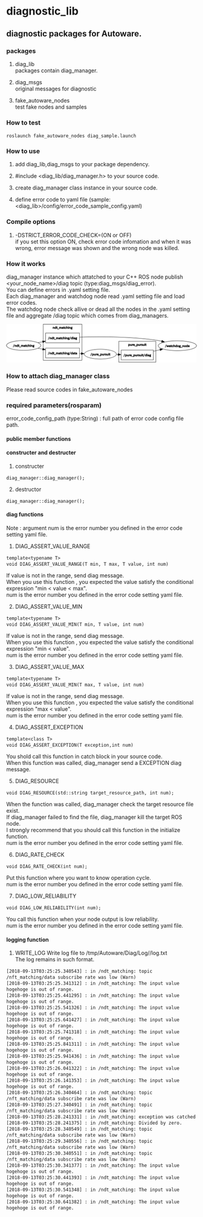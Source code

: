 # diagnostic_lib

## diagnostic packages for Autoware.

### packages
1. diag_lib  
packages contain diag_manager.

1. diag_msgs  
original messages for diagnostic

1. fake_autoware_nodes  
test fake nodes and samples  

### How to test
```
roslaunch fake_autoware_nodes diag_sample.launch
```

### How to use
1. add diag_lib,diag_msgs to your package dependency.

1. #include <diag_lib/diag_manager.h> to your source code.

1. create diag_manager class instance in your source code.

1. define error code to yaml file (sample: <diag_lib>/config/error_code_sample_config.yaml)

### Compile options
1. -DSTRICT_ERROR_CODE_CHECK=(ON or OFF)  
if you set this option ON, check error code infomation and when it was wrong, error message was shown and the wrong node was killed. 

### How it works
diag_manager instance which attatched to your C++ ROS node publish <your_node_name>/diag topic (type:diag_msgs/diag_error).  
You can define errors in .yaml setting file.  
Each diag_manager and watchdog node read .yaml setting file and load error codes.  
The watchdog node check allive or dead all the nodes in the .yaml setting file and aggregate /diag topic which comes from diag_managers.  

![rosgraph](rosgraph.png "rosgraph") 

### How to attach diag_manager class
Please read source codes in fake_autoware_nodes

### required parameters(rosparam)
error_code_config_path (type:String) : full path of error code config file path.

#### public member functions
#### constructer and destructer

1. constructer
```
diag_manager::diag_manager();
```

2. destructor
```
diag_manager::diag_manager();
```

#### diag functions 
Note : argument num is the error number you defined in the error code setting yaml file. 
1. DIAG_ASSERT_VALUE_RANGE
```
template<typename T>
void DIAG_ASSERT_VALUE_RANGE(T min, T max, T value, int num)
```
If value is not in the range, send diag message.  
When you use this function , you expected the value satisfy the conditional expression "min < value < max".  
num is the error number you defined in the error code setting yaml file.  

2. DIAG_ASSERT_VALUE_MIN
```
template<typename T>
void DIAG_ASSERT_VALUE_MIN(T min, T value, int num)
```
If value is not in the range, send diag message.  
When you use this function , you expected the value satisfy the conditional expression "min < value".  
num is the error number you defined in the error code setting yaml file.  

3. DIAG_ASSERT_VALUE_MAX
```
template<typename T>
void DIAG_ASSERT_VALUE_MIN(T max, T value, int num)
```
If value is not in the range, send diag message.  
When you use this function , you expected the value satisfy the conditional expression "max < value".  
num is the error number you defined in the error code setting yaml file.  

4. DIAG_ASSERT_EXCEPTION
```
template<class T>
void DIAG_ASSERT_EXCEPTION(T exception,int num)
```
You shold call this function in catch block in your source code.  
When this function was called, diag_manager send a EXCEPTION diag message.

5. DIAG_RESOURCE
```
void DIAG_RESOURCE(std::string target_resource_path, int num);
```
When the function was called, diag_manager check the target resource file exist.  
If diag_manager failed to find the file, diag_manager kill the target ROS node.  
I strongly recommend that you should call this function in the initialize function.  
num is the error number you defined in the error code setting yaml file.  

6. DIAG_RATE_CHECK
```
void DIAG_RATE_CHECK(int num);
```
Put this function where you want to know operation cycle.  
num is the error number you defined in the error code setting yaml file.  

7. DIAG_LOW_RELIABILITY
```
void DIAG_LOW_RELIABILITY(int num);
```
You call this function when your node output is low reliability.  
num is the error number you defined in the error code setting yaml file.  

#### logging function
1. WRITE_LOG
Write log file to /tmp/Autoware/Diag/Log/<nodename>/log.txt  
The log remains in such format.  
```
[2018-09-13T03:25:25.340543] : in /ndt_matching: topic /nft_matching/data subscribe rate was low (Warn)
[2018-09-13T03:25:25.341312] : in /ndt_matching: The input value hogehoge is out of range.
[2018-09-13T03:25:25.441295] : in /ndt_matching: The input value hogehoge is out of range.
[2018-09-13T03:25:25.541326] : in /ndt_matching: The input value hogehoge is out of range.
[2018-09-13T03:25:25.641427] : in /ndt_matching: The input value hogehoge is out of range.
[2018-09-13T03:25:25.741318] : in /ndt_matching: The input value hogehoge is out of range.
[2018-09-13T03:25:25.841311] : in /ndt_matching: The input value hogehoge is out of range.
[2018-09-13T03:25:25.941436] : in /ndt_matching: The input value hogehoge is out of range.
[2018-09-13T03:25:26.041322] : in /ndt_matching: The input value hogehoge is out of range.
[2018-09-13T03:25:26.141353] : in /ndt_matching: The input value hogehoge is out of range.
[2018-09-13T03:25:26.340464] : in /ndt_matching: topic /nft_matching/data subscribe rate was low (Warn)
[2018-09-13T03:25:27.340491] : in /ndt_matching: topic /nft_matching/data subscribe rate was low (Warn)
[2018-09-13T03:25:28.241331] : in /ndt_matching: exception was catched
[2018-09-13T03:25:28.241375] : in /ndt_matching: Divided by zero.
[2018-09-13T03:25:28.340549] : in /ndt_matching: topic /nft_matching/data subscribe rate was low (Warn)
[2018-09-13T03:25:29.340556] : in /ndt_matching: topic /nft_matching/data subscribe rate was low (Warn)
[2018-09-13T03:25:30.340551] : in /ndt_matching: topic /nft_matching/data subscribe rate was low (Warn)
[2018-09-13T03:25:30.341377] : in /ndt_matching: The input value hogehoge is out of range.
[2018-09-13T03:25:30.441393] : in /ndt_matching: The input value hogehoge is out of range.
[2018-09-13T03:25:30.541348] : in /ndt_matching: The input value hogehoge is out of range.
[2018-09-13T03:25:30.641382] : in /ndt_matching: The input value hogehoge is out of range.
```